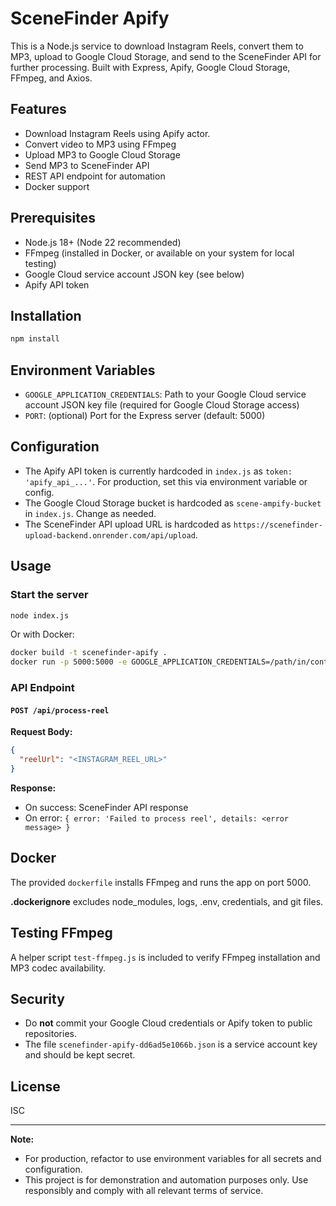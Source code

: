 # SceneFinder Apify

This is a Node.js service to download Instagram Reels, convert them to MP3, upload to Google Cloud Storage, and send to the SceneFinder API for further processing. Built with Express, Apify, Google Cloud Storage, FFmpeg, and Axios.

## Features
- Download Instagram Reels using Apify actor.
- Convert video to MP3 using FFmpeg
- Upload MP3 to Google Cloud Storage
- Send MP3 to SceneFinder API
- REST API endpoint for automation
- Docker support

## Prerequisites
- Node.js 18+ (Node 22 recommended)
- FFmpeg (installed in Docker, or available on your system for local testing)
- Google Cloud service account JSON key (see below)
- Apify API token

## Installation

```bash
npm install
```

## Environment Variables

- `GOOGLE_APPLICATION_CREDENTIALS`: Path to your Google Cloud service account JSON key file (required for Google Cloud Storage access)
- `PORT`: (optional) Port for the Express server (default: 5000)

## Configuration

- The Apify API token is currently hardcoded in `index.js` as `token: 'apify_api_...'`. For production, set this via environment variable or config.
- The Google Cloud Storage bucket is hardcoded as `scene-ampify-bucket` in `index.js`. Change as needed.
- The SceneFinder API upload URL is hardcoded as `https://scenefinder-upload-backend.onrender.com/api/upload`.

## Usage

### Start the server

```bash
node index.js
```

Or with Docker:

```bash
docker build -t scenefinder-apify .
docker run -p 5000:5000 -e GOOGLE_APPLICATION_CREDENTIALS=/path/in/container/key.json -v /path/to/key.json:/usr/src/app/key.json scenefinder-apify
```

### API Endpoint

#### `POST /api/process-reel`

**Request Body:**
```json
{
  "reelUrl": "<INSTAGRAM_REEL_URL>"
}
```

**Response:**
- On success: SceneFinder API response
- On error: `{ error: 'Failed to process reel', details: <error message> }`

## Docker

The provided `dockerfile` installs FFmpeg and runs the app on port 5000.

**.dockerignore** excludes node_modules, logs, .env, credentials, and git files.

## Testing FFmpeg

A helper script `test-ffmpeg.js` is included to verify FFmpeg installation and MP3 codec availability.

## Security
- Do **not** commit your Google Cloud credentials or Apify token to public repositories.
- The file `scenefinder-apify-dd6ad5e1066b.json` is a service account key and should be kept secret.

## License
ISC

---

**Note:**
- For production, refactor to use environment variables for all secrets and configuration.
- This project is for demonstration and automation purposes only. Use responsibly and comply with all relevant terms of service. 
